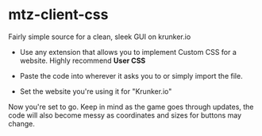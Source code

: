 # mtz-client-css
Fairly simple source for a clean, sleek GUI on krunker.io

- Use any extension that allows you to implement Custom CSS for a website. Highly recommend **User CSS**

- Paste the code into wherever it asks you to or simply import the file.

- Set the website you're using it for "Krunker.io"

Now you're set to go. Keep in mind as the game goes through updates, the code will also become messy as coordinates and sizes for buttons may change.



